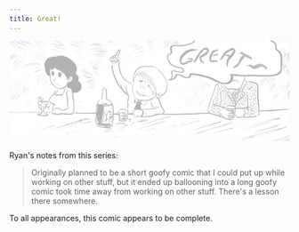 ```yaml
---
title: Great!
---
```


![](greatlogo.jpg "Ryan's cover for Great!, featuring the main character at the bar.")

Ryan's notes from this series:

> Originally planned to be a short goofy comic that I could put up while working on other stuff, but it ended up ballooning into a long goofy comic took time away from working on other stuff. There's a lesson there somewhere.

To all appearances, this comic appears to be complete.
